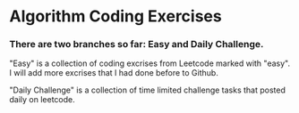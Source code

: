 # Algorithm Coding Exercises

### There are two branches so far: Easy and Daily Challenge.

"Easy" is a collection of coding excrises from Leetcode marked with "easy". I will add more excrises that I had done before to Github.

"Daily Challenge" is a collection of time limited challenge tasks that posted daily on leetcode.



